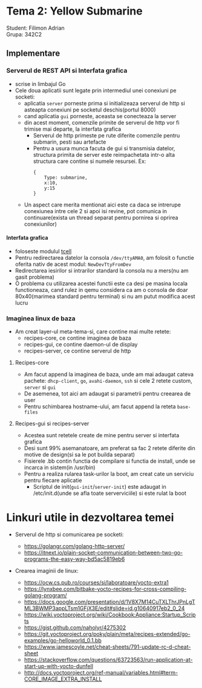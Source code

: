 # Tema 2: Yellow Submarine

Student: Filimon Adrian  
Grupa: 342C2

## Implementare

### Serverul de REST API si Interfata grafica

- scrise in limbajul Go
- Cele doua aplicatii sunt legate prin intermediul unei conexiuni pe socketi:
    - aplicatia `server` porneste prima si initializeaza serverul de http si asteapta conexiuni pe socketul deschis(portul 8000)
    - cand aplicatia `gui` porneste, aceasta se conecteaza la server
    - din acest moment, comenzile primite de serverul de http vor fi trimise mai departe, la interfata grafica
        - Serverul de http primeste pe rute diferite comenzile pentru submarin, pesti sau artefacte
        - Pentru a usura munca facuta de gui si transmisia datelor, structura primita de server este reimpachetata intr-o alta structura care contine si numele resursei. Ex:
            ```
            {
                Type: submarine,
                x:10,
                y:15
            }
            ```
    - Un aspect care merita mentionat aici este ca daca se intrerupe conexiunea intre cele 2 si apoi isi revine, pot comunica in continuare(exista un thread separat pentru pornirea si oprirea conexiunilor)

#### Interfata grafica

- foloseste modulul [tcell](github.com/gdamore/tcell)
- Pentru redirectarea datelor la consola `/dev/ttyAMA0`, am folosit o functie oferita nativ de acest modul: `NewDevTtyFromDev`
- Redirectarea iesirilor si intrarilor standard la consola nu a mers(nu am gasit problema)
- O problema cu utilizarea acestei functii este ca desi pe masina locala functioneaza, cand rulez in qemu considera ca am o consola de doar 80x40(marimea standard pentru terminal) si nu am putut modifica acest lucru

### Imaginea linux de baza

- Am creat layer-ul meta-tema-si, care contine mai multe retete:
    - recipes-core, ce contine imaginea de baza
    - recipes-gui, ce contine daemon-ul de display
    - recipes-server, ce contine serverul de http

1. Recipes-core
    - Am facut append la imaginea de baza, unde am mai adaugat cateva pachete: `dhcp-client`, `go`, `avahi-daemon`, `ssh` si cele 2 retete custom, `server` si `gui`
    - De asemenea, tot aici am adaugat si parametrii pentru creearea de user
    - Pentru schimbarea hostname-ului, am facut append la reteta `base-files`

2. Recipes-gui si recipes-server
    - Acestea sunt retetele create de mine pentru server si interfata grafica
    - Desi sunt 99% asemanatoare, am preferat sa fac 2 retete diferite din motive de design(si sa le pot builda separat)
    - Fisierele .bb contin functia de compilare si functia de install, unde se incarca in sistem(in /usr/bin)
    - Pentru a realiza rularea task-urilor la boot, am creat cate un serviciu pentru fiecare aplicatie
        - Scriptul de init(`gui-init`/`server-init`) este adaugat in /etc/init.d(unde se afla toate serverviciile) si este rulat la boot

# Linkuri utile in dezvoltarea temei

- Serverul de http si comunicarea pe socketi:
    - https://golangr.com/golang-http-server/
    - https://itnext.io/plain-socket-communication-between-two-go-programs-the-easy-way-bd5ac5819eb6

- Crearea imaginii de linux:
    - https://ocw.cs.pub.ro/courses/si/laboratoare/yocto-extra1
    - https://lynxbee.com/bitbake-yocto-recipes-for-cross-compiling-golang-program/
    - https://docs.google.com/presentation/d/1V8X7M14CuTXLThrJPnLgTML3BWMP3appLTsm1GFjX3E/edit#slide=id.g10640917eb2_0_24
    - https://wiki.yoctoproject.org/wiki/Cookbook:Appliance:Startup_Scripts
    - https://gist.github.com/naholyr/4275302
    - https://git.yoctoproject.org/poky/plain/meta/recipes-extended/go-examples/go-helloworld_0.1.bb
    - https://www.jamescoyle.net/cheat-sheets/791-update-rc-d-cheat-sheet
    - https://stackoverflow.com/questions/63723563/run-application-at-start-up-with-yocto-dunfell
    - http://docs.yoctoproject.org/ref-manual/variables.html#term-CORE_IMAGE_EXTRA_INSTALL
